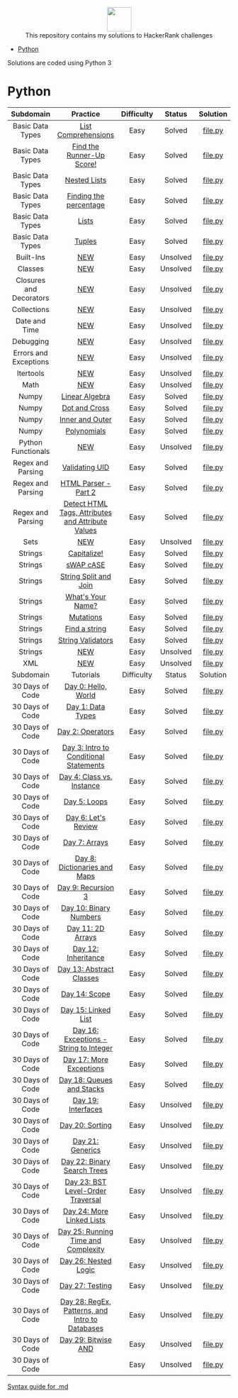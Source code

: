 <p align="center">
    <a href="https://www.hackerrank.com/slidzonaoleg">
        <img height=55 src="https://d3keuzeb2crhkn.cloudfront.net/hackerrank/assets/styleguide/logo_wordmark-f5c5eb61ab0a154c3ed9eda24d0b9e31.svg">
    </a>
    <br>This repository contains my solutions to HackerRank challenges
</p>

* [Python](#Python)


Solutions are coded using Python 3


# Python
|     Subdomain     |                                                         Practice                                                         | Difficulty | Status | Solution |
|:-----------------:|:------------------------------------------------------------------------------------------------------------------------:|:----------:|:------:|:--------:|
| Basic Data Types | [List Comprehensions](https://www.hackerrank.com/challenges/list-comprehensions/problem) | Easy |   Solved   | [file.py](https://github.com/Factumpro/HackerRank/blob/main/Python/Practice/Basic%20Data%20Types/list_Comprehensions.py)
| Basic Data Types | [Find the Runner-Up Score!](https://www.hackerrank.com/challenges/find-second-maximum-number-in-a-list/problem) | Easy |   Solved   | [file.py](https://github.com/Factumpro/HackerRank/blob/main/Python/Practice/Basic%20Data%20Types/list_Sort.py)
| Basic Data Types | [Nested Lists](https://www.hackerrank.com/challenges/nested-list/problem) | Easy | Solved | [file.py](https://github.com/Factumpro/HackerRank/blob/main/Python/Practice/Basic%20Data%20Types/Nested_lists.py)
| Basic Data Types | [Finding the percentage](https://www.hackerrank.com/challenges/finding-the-percentage/problem) | Easy | Solved | [file.py](https://github.com/Factumpro/HackerRank/blob/main/Python/Practice/Basic%20Data%20Types/percentage.py)
| Basic Data Types | [Lists](https://www.hackerrank.com/challenges/python-lists/problem) | Easy |   Solved   | [file.py](https://github.com/Factumpro/HackerRank/blob/main/Python/Practice/Basic%20Data%20Types/Lists_getattr.py)
| Basic Data Types | [Tuples](https://www.hackerrank.com/challenges/python-tuples/problem) | Easy |   Solved   | [file.py](https://github.com/Factumpro/HackerRank/blob/main/Python/Practice/Basic%20Data%20Types/Tuples.py)
| Built-Ins | [NEW](https://www.hackerrank.com/challenges/) | Easy |   Unsolved   | [file.py](https://github.com/Factumpro/HackerRank/blob/main/Python/Practice)
| Classes | [NEW](https://www.hackerrank.com/challenges/) | Easy |   Unsolved   | [file.py](https://github.com/Factumpro/HackerRank/blob/main/Python/Practice)
| Closures and Decorators | [NEW](https://www.hackerrank.com/challenges/) | Easy |   Unsolved   | [file.py](https://github.com/Factumpro/HackerRank/blob/main/Python/Practice)
| Collections | [NEW](https://www.hackerrank.com/challenges/) | Easy |   Unsolved   | [file.py](https://github.com/Factumpro/HackerRank/blob/main/Python/Practice)
| Date and Time | [NEW](https://www.hackerrank.com/challenges/) | Easy |   Unsolved   | [file.py](https://github.com/Factumpro/HackerRank/blob/main/Python/Practice)
| Debugging | [NEW](https://www.hackerrank.com/challenges/) | Easy |   Unsolved   | [file.py](https://github.com/Factumpro/HackerRank/blob/main/Python/Practice)
| Errors and Exceptions | [NEW](https://www.hackerrank.com/challenges/) | Easy |   Unsolved   | [file.py](https://github.com/Factumpro/HackerRank/blob/main/Python/Practice)
| Itertools | [NEW](https://www.hackerrank.com/challenges/) | Easy |   Unsolved   | [file.py](https://github.com/Factumpro/HackerRank/blob/main/Python/Practice)
| Math | [NEW](https://www.hackerrank.com/challenges/) | Easy |   Unsolved   | [file.py](https://github.com/Factumpro/HackerRank/blob/main/Python/Practice)
| Numpy             | [Linear Algebra](https://www.hackerrank.com/challenges/np-linear-algebra/problem) | Easy |   Solved   | [file.py](https://github.com/Factumpro/HackerRank/blob/main/Python/Practice/Numpy/LinearAlgebra.py)                        |
| Numpy             | [Dot and Cross](https://www.hackerrank.com/challenges/np-dot-and-cross/problem) | Easy |   Solved   | [file.py](https://github.com/Factumpro/HackerRank/blob/main/Python/Practice/Numpy/Dot_Cross.py)                        |
| Numpy             | [Inner and Outer](https://www.hackerrank.com/challenges/np-inner-and-outer) | Easy |   Solved   | [file.py](https://github.com/Factumpro/HackerRank/blob/main/Python/Practice/Numpy/Inner_Outer.py)                        |
| Numpy             | [Polynomials](https://www.hackerrank.com/challenges/np-polynomials/problem) | Easy |   Solved   | [file.py](https://github.com/Factumpro/HackerRank/blob/main/Python/Practice/Numpy/Polynomials.py)                        |
| Python Functionals | [NEW](https://www.hackerrank.com/challenges/) | Easy |   Unsolved   | [file.py](https://github.com/Factumpro/HackerRank/blob/main/Python/Practice)
| Regex and Parsing | [Validating UID](https://www.hackerrank.com/challenges/validating-uid/problem) | Easy |   Solved   | [file.py](https://github.com/Factumpro/HackerRank/blob/main/Python/Practice/Regex%20and%20Parsing/Validating_UID.py)                        |
| Regex and Parsing | [HTML Parser - Part 2](https://www.hackerrank.com/challenges/html-parser-part-2/problem) | Easy |   Solved   | [file.py](https://github.com/Factumpro/HackerRank/blob/main/Python/Practice/Regex%20and%20Parsing/HTMLParser_part2.py)                        |
| Regex and Parsing | [Detect HTML Tags, Attributes and Attribute Values](https://www.hackerrank.com/challenges/detect-html-tags-attributes-and-attribute-values/problem) | Easy |   Solved   | [file.py](https://github.com/Factumpro/HackerRank/blob/main/Python/Practice/Regex%20and%20Parsing/Detect_HTML_Tags_Attr_AttValues.py)                        |
| Sets | [NEW](https://www.hackerrank.com/challenges/) | Easy |   Unsolved   | [file.py](https://github.com/Factumpro/HackerRank/blob/main/Python/Practice)
| Strings | [Capitalize!](https://www.hackerrank.com/challenges/capitalize/problem) | Easy |   Solved   | [file.py](https://github.com/Factumpro/HackerRank/blob/main/Python/Practice/Strings/join_Capitalize.py)
| Strings | [sWAP cASE](https://www.hackerrank.com/challenges/swap-case/problem) | Easy |   Solved   | [file.py](https://github.com/Factumpro/HackerRank/blob/main/Python/Practice/Strings/sWAP_cASE.py)
| Strings | [String Split and Join](https://www.hackerrank.com/challenges/python-string-split-and-join/problem) | Easy |   Solved   | [file.py](https://github.com/Factumpro/HackerRank/blob/main/Python/Practice/Strings/join_split.py)
| Strings | [What's Your Name?](https://www.hackerrank.com/challenges/whats-your-name/problem) | Easy |   Solved   | [file.py](https://github.com/Factumpro/HackerRank/blob/main/Python/Practice/Strings/WYN.py)
| Strings | [Mutations](https://www.hackerrank.com/challenges/python-mutations/problem) | Easy |   Solved   | [file.py](https://github.com/Factumpro/HackerRank/blob/main/Python/Practice/Strings/str2list.py)
| Strings | [Find a string](https://www.hackerrank.com/challenges/find-a-string/problem) | Easy |   Solved   | [file.py](https://github.com/Factumpro/HackerRank/blob/main/Python/Practice/Strings/count_substring.py)
| Strings | [String Validators](https://www.hackerrank.com/challenges/string-validators/problem) | Easy |   Solved   | [file.py](https://github.com/Factumpro/HackerRank/blob/main/Python/Practice/Strings/str_Validators.py)
| Strings | [NEW](https://www.hackerrank.com/challenges/) | Easy |   Unsolved   | [file.py](https://github.com/Factumpro/HackerRank/blob/main/Python/Practice/Strings/)
| XML | [NEW](https://www.hackerrank.com/challenges/) | Easy |   Unsolved   | [file.py](https://github.com/Factumpro/HackerRank/blob/main/Python/Practice)
|     Subdomain     |                                                         Tutorials                                                        | Difficulty | Status | Solution |
| 30 Days of Code   | [Day 0: Hello, World](https://www.hackerrank.com/challenges/30-hello-world/problem) | Easy |   Solved   | [file.py](https://github.com/Factumpro/HackerRank/blob/main/Python/Tutorials/30%20Days%20of%20Code/Day_0.py)
| 30 Days of Code   | [Day 1: Data Types](https://www.hackerrank.com/challenges/30-data-types/problem) | Easy |   Solved   | [file.py](https://github.com/Factumpro/HackerRank/blob/main/Python/Tutorials/30%20Days%20of%20Code/Day_01.py)
| 30 Days of Code   | [Day 2: Operators](https://www.hackerrank.com/challenges/30-operators/problem) | Easy |   Solved   | [file.py](https://github.com/Factumpro/HackerRank/blob/main/Python/Tutorials/30%20Days%20of%20Code/Day_02.py)
| 30 Days of Code   | [Day 3: Intro to Conditional Statements](https://www.hackerrank.com/challenges/30-conditional-statements/problem) | Easy |   Solved   | [file.py](https://github.com/Factumpro/HackerRank/blob/main/Python/Tutorials/30%20Days%20of%20Code/Day_03.py)
| 30 Days of Code   | [Day 4: Class vs. Instance](https://www.hackerrank.com/challenges/30-class-vs-instance/problem) | Easy |   Solved   | [file.py](https://github.com/Factumpro/HackerRank/blob/main/Python/Tutorials/30%20Days%20of%20Code/Day_04.py)
| 30 Days of Code   | [Day 5: Loops](https://www.hackerrank.com/challenges/30-loops/problem) | Easy |   Solved   | [file.py](https://github.com/Factumpro/HackerRank/blob/main/Python/Tutorials/30%20Days%20of%20Code/Day_05.py)
| 30 Days of Code   | [Day 6: Let's Review](https://www.hackerrank.com/challenges/30-review-loop/problem) | Easy |   Solved   | [file.py](https://github.com/Factumpro/HackerRank/blob/main/Python/Tutorials/30%20Days%20of%20Code/Day_06.py)
| 30 Days of Code   | [Day 7: Arrays](https://www.hackerrank.com/challenges/30-arrays/problem) | Easy |   Solved   | [file.py](https://github.com/Factumpro/HackerRank/blob/main/Python/Tutorials/30%20Days%20of%20Code/Day_07.py)
| 30 Days of Code   | [Day 8: Dictionaries and Maps](https://www.hackerrank.com/challenges/30-dictionaries-and-maps/problem) | Easy |   Solved   | [file.py](https://github.com/Factumpro/HackerRank/blob/main/Python/Tutorials/30%20Days%20of%20Code/Day_08.py)
| 30 Days of Code   | [Day 9: Recursion 3](https://www.hackerrank.com/challenges/30-recursion/problem) | Easy |   Solved   | [file.py](https://github.com/Factumpro/HackerRank/blob/main/Python/Tutorials/30%20Days%20of%20Code/Day_09.py)
| 30 Days of Code   | [Day 10: Binary Numbers](https://www.hackerrank.com/challenges/30-binary-numbers/problem) | Easy |   Solved   | [file.py](https://github.com/Factumpro/HackerRank/blob/main/Python/Tutorials/30%20Days%20of%20Code/Day_10.py)
| 30 Days of Code   | [Day 11: 2D Arrays](https://www.hackerrank.com/challenges/30-2d-arrays/problem) | Easy |   Solved   | [file.py](https://github.com/Factumpro/HackerRank/blob/main/Python/Tutorials/30%20Days%20of%20Code/Day_11.py)
| 30 Days of Code   | [Day 12: Inheritance](https://www.hackerrank.com/challenges/30-inheritance/problem) | Easy |   Solved   | [file.py](https://github.com/Factumpro/HackerRank/blob/main/Python/Tutorials/30%20Days%20of%20Code/Day_12.py)
| 30 Days of Code   | [Day 13: Abstract Classes](https://www.hackerrank.com/challenges/30-abstract-classes/problem) | Easy |   Solved   | [file.py](https://github.com/Factumpro/HackerRank/blob/main/Python/Tutorials/30%20Days%20of%20Code/Day_13.py)
| 30 Days of Code   | [Day 14: Scope](https://www.hackerrank.com/challenges/30-scope/problem) | Easy |   Solved   | [file.py](https://github.com/Factumpro/HackerRank/blob/main/Python/Tutorials/30%20Days%20of%20Code/Day_14.py)
| 30 Days of Code   | [Day 15: Linked List](https://www.hackerrank.com/challenges/30-linked-list/problem) | Easy |   Solved   | [file.py](https://github.com/Factumpro/HackerRank/blob/main/Python/Tutorials/30%20Days%20of%20Code/Day_15.py)
| 30 Days of Code   | [Day 16: Exceptions - String to Integer](https://www.hackerrank.com/challenges/30-exceptions-string-to-integer/problem) | Easy |   Solved   | [file.py](https://github.com/Factumpro/HackerRank/blob/main/Python/Tutorials/30%20Days%20of%20Code/Day_16.py)
| 30 Days of Code   | [Day 17: More Exceptions](https://www.hackerrank.com/challenges/30-more-exceptions/problem) | Easy |   Solved   | [file.py](https://github.com/Factumpro/HackerRank/blob/main/Python/Tutorials/30%20Days%20of%20Code/Day_17.py)
| 30 Days of Code   | [Day 18: Queues and Stacks](https://www.hackerrank.com/challenges/30-queues-stacks/problem) | Easy |   Solved   | [file.py](https://github.com/Factumpro/HackerRank/blob/main/Python/Tutorials/30%20Days%20of%20Code/Day_18.py)
| 30 Days of Code   | [Day 19: Interfaces](https://www.hackerrank.com/challenges/30-interfaces/problem) | Easy |   Unsolved   | [file.py](https://github.com/Factumpro/HackerRank/blob/main/Python/Tutorials/30%20Days%20of%20Code/Day_19.py)
| 30 Days of Code   | [Day 20: Sorting](https://www.hackerrank.com/challenges/30-sorting/problem) | Easy |   Unsolved   | [file.py](https://github.com/Factumpro/HackerRank/blob/main/Python/Tutorials/30%20Days%20of%20Code/Day_20.py)
| 30 Days of Code   | [Day 21: Generics](https://www.hackerrank.com/challenges/30-generics/problem) | Easy |   Unsolved   | [file.py](https://github.com/Factumpro/HackerRank/blob/main/Python/Tutorials/30%20Days%20of%20Code/Day_21.py)
| 30 Days of Code   | [Day 22: Binary Search Trees]() | Easy |   Unsolved   | [file.py](https://github.com/Factumpro/HackerRank/blob/main/Python/Tutorials/30%20Days%20of%20Code/Day_22.py)
| 30 Days of Code   | [Day 23: BST Level-Order Traversal]() | Easy |   Unsolved   | [file.py](https://github.com/Factumpro/HackerRank/blob/main/Python/Tutorials/30%20Days%20of%20Code/Day_23.py)
| 30 Days of Code   | [Day 24: More Linked Lists]() | Easy |   Unsolved   | [file.py](https://github.com/Factumpro/HackerRank/blob/main/Python/Tutorials/30%20Days%20of%20Code/Day_24.py)
| 30 Days of Code   | [Day 25: Running Time and Complexity]() | Easy |   Unsolved   | [file.py](https://github.com/Factumpro/HackerRank/blob/main/Python/Tutorials/30%20Days%20of%20Code/Day_25.py)
| 30 Days of Code   | [Day 26: Nested Logic]() | Easy |   Unsolved   | [file.py](https://github.com/Factumpro/HackerRank/blob/main/Python/Tutorials/30%20Days%20of%20Code/Day_26.py)
| 30 Days of Code   | [Day 27: Testing]() | Easy |   Unsolved   | [file.py](https://github.com/Factumpro/HackerRank/blob/main/Python/Tutorials/30%20Days%20of%20Code/Day_27.py)
| 30 Days of Code   | [Day 28: RegEx, Patterns, and Intro to Databases]() | Easy |   Unsolved   | [file.py](https://github.com/Factumpro/HackerRank/blob/main/Python/Tutorials/30%20Days%20of%20Code/Day_28.py)
| 30 Days of Code   | [Day 29: Bitwise AND]() | Easy |   Unsolved   | [file.py](https://github.com/Factumpro/HackerRank/blob/main/Python/Tutorials/30%20Days%20of%20Code/Day_29.py)
| 30 Days of Code   | []() | Easy |   Unsolved   | [file.py](https://github.com/Factumpro/HackerRank/blob/main/Python/Tutorials/30%20Days%20of%20Code/Day_30.py)


[Syntax guide for .md](https://guides.github.com/features/mastering-markdown/)
